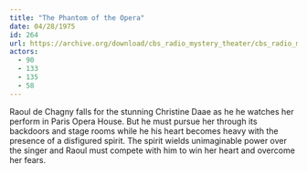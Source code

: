 ```yaml
---
title: "The Phantom of the Opera"
date: 04/28/1975
id: 264
url: https://archive.org/download/cbs_radio_mystery_theater/cbs_radio_mystery_theater-0251-0300.zip/cbs_radio_mystery_theater-0251-0300%2Fcbsrmt_0264_the_phantom_of_the_opera.mp3
actors:
  - 90
  - 133
  - 135
  - 58
---
```

Raoul de Chagny falls for the stunning Christine Daae as he he watches her perform in Paris Opera House. But he must pursue her through its backdoors and stage rooms while he his heart becomes heavy with the presence of a disfigured spirit. The spirit wields unimaginable power over the singer and Raoul must compete with him to win her heart and overcome her fears.